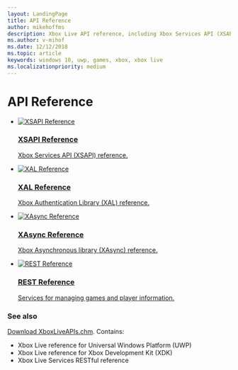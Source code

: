 ```yaml
---
layout: LandingPage
title: API Reference
author: mikehoffms
description: Xbox Live API reference, including Xbox Services API (XSAPI), WinRT, Xbox Authentication Library (XAL), XAsync, and RESTful APIs.
ms.author: v-mihof
ms.date: 12/12/2018
ms.topic: article
keywords: windows 10, uwp, games, xbox, xbox live
ms.localizationpriority: medium
---
```


<h1>API Reference</h1>

<ul class="cardsF panelContent cols cols2">
    <li>
        <a href="xsapi/xsapi_nav.md">
            <div class="cardSize">
                <div class="cardPadding">
                    <div class="card">
                        <div class="cardImageOuter">
                            <div class="cardImage">
                                <img src="https://docs.microsoft.com/media/common/i_reference.svg" alt="XSAPI Reference"/>
                            </div>
                        </div>
                        <div class="cardText">
                            <h3>XSAPI Reference</h3>
                            <p>Xbox Services API (XSAPI) reference.</p>
                        </div>
                    </div>
                </div>
            </div>
        </a>
    </li>
    <li>
        <a href="xal/xal_nav.md">
            <div class="cardSize">
                <div class="cardPadding">
                    <div class="card">
                        <div class="cardImageOuter">
                            <div class="cardImage">
                                <img src="https://docs.microsoft.com/media/common/i_reference.svg" alt="XAL Reference" />
                            </div>
                        </div>
                        <div class="cardText">
                            <h3>XAL Reference</h3>
                            <p>Xbox Authentication Library (XAL) reference.</p>
                        </div>
                    </div>
                </div>
            </div>
        </a>
    </li>
    <li>
        <a href="xasync/xasync_nav.md">
            <div class="cardSize">
                <div class="cardPadding">
                    <div class="card">
                        <div class="cardImageOuter">
                            <div class="cardImage">
                                <img src="https://docs.microsoft.com/media/common/i_reference.svg" alt="XAsync Reference" />
                            </div>
                        </div>
                        <div class="cardText">
                            <h3>XAsync Reference</h3>
                            <p>Xbox Asynchronous library (XAsync) reference.</p>
                        </div>
                    </div>
                </div>
            </div>
        </a>
    </li>
    <li>
        <a href="xbox-live-rest/atoc-xboxlivews-reference.md">
            <div class="cardSize">
                <div class="cardPadding">
                    <div class="card">
                        <div class="cardImageOuter">
                            <div class="cardImage">
                                <img src="https://docs.microsoft.com/media/common/i_reference.svg" alt="REST Reference" />
                            </div>
                        </div>
                        <div class="cardText">
                            <h3>REST Reference</h3>
                            <p>Services for managing games and player information.</p>
                        </div>
                    </div>
                </div>
            </div>
        </a>
    </li>
</ul>


<h3>See also</h3>

<p>
  <a href="https://aka.ms/xboxliveuwpdocs">Download XboxLiveAPIs.chm</a>. Contains:
  <ul>
    <li>Xbox Live reference for Universal Windows Platform (UWP)</li>
    <li>Xbox Live reference for Xbox Development Kit (XDK)</li>
    <li>Xbox Live Services RESTful reference</li>
  </ul>
</p>
